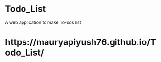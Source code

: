# Todo_List
A web application to make To-dos list
<h1>https://mauryapiyush76.github.io/Todo_List/</h1>
